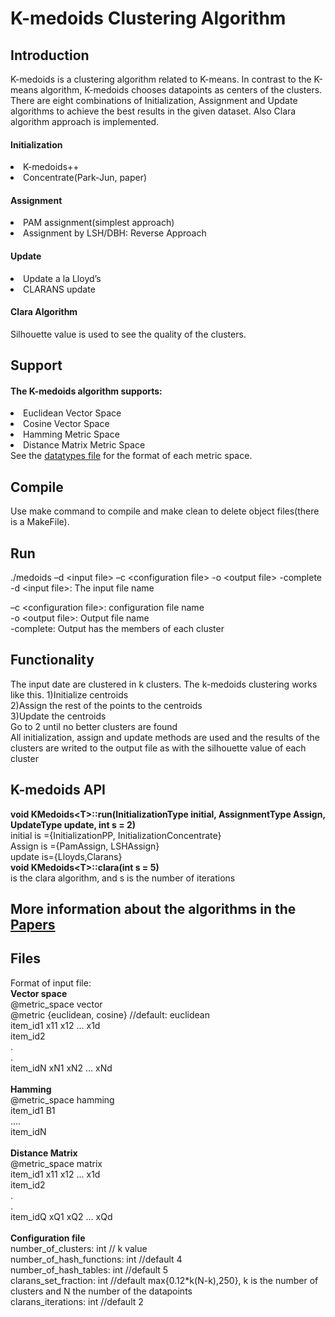 <h1/>K-medoids Clustering Algorithm </h1>
<h2/>Introduction</h2> 
K-medoids is a clustering algorithm related to K-means. In contrast to the K-means algorithm, K-medoids chooses datapoints as centers of the clusters. There are eight combinations of Initialization, Assignment and Update algorithms to achieve the best results in the given dataset. Also Clara algorithm approach is implemented.

<h4/>Initialization</h4>
<lu/>
<li/>K-medoids++</li>
<li/>Concentrate(Park-Jun, paper)</li>
</lu>


<h4/>Assignment</h4>
<lu/>
<li/>PAM assignment(simplest approach) </li>
<li/>Assignment by LSH/DBH: Reverse Approach</li>
</lu>


<h4/>Update</h4>
<lu/>
<li/>Update a la Lloyd’s</li>
<li/>CLARANS update</li>
</lu>
<h4/>Clara Algorithm</h4>

Silhouette value is used to see the quality of the clusters.

<h2/>Support</h2>
<lu/>
<h4/>The K-medoids algorithm supports:</h4>
<li/>Euclidean  Vector Space</li>
<li/>Cosine Vector Space</li>
<li/>Hamming Metric Space</li>
<li/>Distance Matrix Metric Space</li>
</lu>
See the <a href="https://github.com/billDrett/K-Medoids-Clustering/blob/master/dataTypes.h">datatypes file</a> for the format of each metric space.

<h2/>Compile</h2>
Use make command to compile and make clean to delete object files(there is a MakeFile). 

<h2/>Run</h2>
./medoids –d &lt;input file> –c &lt;configuration file> -ο &lt;output file> -complete</br>
-d &lt;input file>: The input file name </br>

–c &lt;configuration file>: configuration file name</br>
-ο &lt;output file>: Output file name</br>
-complete: Output has the members of each cluster</br>

<h2>Functionality</h2>
The input date are clustered in k clusters. The k-medoids clustering works like this.
1)Initialize centroids </br>
2)Assign the rest of the points to the centroids</br>
3)Update the centroids</br>
Go to 2 until no better clusters are found</br>
All initialization, assign and update methods are used and the results of the clusters are writed to the output file as with the silhouette value of each cluster
<h2/>K-medoids API</h2>
<b>void KMedoids&lt;T>::run(InitializationType initial, AssignmentType Assign, UpdateType update, int s = 2)</b></br>
initial is ={InitializationPP,  InitializationConcentrate} </br>
Assign is ={PamAssign,  LSHAssign}</br>
update is={Lloyds,Clarans}</br>
<b>void KMedoids&lt;T>::clara(int s = 5) </b></br> 
is the clara algorithm, and s is the number of iterations

<h2>More information about the algorithms in the <a href="https://github.com/billDrett/K-Medoids-Clustering/tree/master/papers">Papers</a></h2>


<h2>Files</h2>
Format of input file:</br>
<b>Vector space</b></br>
@metric_space vector </br>
@metric {euclidean, cosine} //default: euclidean</br>
item_id1  x11 x12 ... x1d</br>
item_id2</br>
.</br>
.</br>
item_idN  xN1 xN2 ... xNd</br></br>
<b>Hamming</b></br>
@metric_space hamming</br>
item_id1  B1</br>
....</br>
item_idN</br></br>
<b>Distance Matrix</b></br>
@metric_space matrix </br>
item_id1  x11 x12 ... x1d</br>
item_id2</br>
.</br>
.</br>
item_idQ  xQ1 xQ2 ... xQd</br></br>
<b>Configuration file</b></br>
number_of_clusters: int // k value</br>
number_of_hash_functions: int //default 4</br>
number_of_hash_tables: int //default 5</br>
clarans_set_fraction: int //default max{0.12*k(N-k),250}, k is the number of clusters and N the number of the datapoints </br>
clarans_iterations: int //default 2</br>


